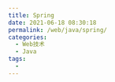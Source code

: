 ```yaml
---
title: Spring
date: 2021-06-18 08:30:18
permalink: /web/java/spring/
categories:
  - Web技术
  - Java
tags:
  - 
---
```

